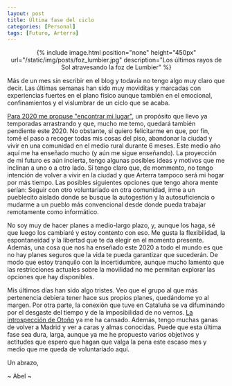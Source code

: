 ```yaml
---
layout: post
title: Última fase del ciclo
categories: [Personal]
tags: [Futuro, Arterra]
---
```


<center>
{% include image.html position="none" height="450px" url="/static/img/posts/foz_lumbier.jpg" description="Los últimos rayos de Sol atravesando la foz de Lumbier" %}
</center>

Más de un mes sin escribir en el blog y todavía no tengo algo muy claro que decir. Las últimas semanas han sido muy moviditas y marcadas con experiencias fuertes en el plano físico aunque también en el emocional, confinamientos y el vislumbrar de un ciclo que se acaba.

[Para 2020 me propuse "encontrar mi lugar"](/resolutions-for-2020.html), un propósito que llevo ya temporadas arrastrando y que, mucho me temo, quedará también pendiente este 2020. No obstante, sí quiero felicitarme en que, por fin, tomé el paso a recoger todas mis cosas del piso, abandonar la ciudad y vivir en una comunidad en el medio rural durante 6 meses. Este medio año aquí me ha enseñado mucho (y aún me sigue enseñando). La proyección de mi futuro es aún incierta, tengo algunas posibles ideas y motivos que me inclinan a uno o a otro lado. Sí tengo claro que, de mommento, no tengo intención de volver a vivir en la ciudad y que Arterra tampoco será mi hogar por más tiempo. Las posibles siguientes opciones que tengo ahora mente serían: Seguir con otro voluntariado en otra comunidad, irme a un pueblecito aislado donde se busque la autogestión y la autosuficiencia o mudarme a un pueblo más convencional desde donde pueda trabajar remotamente como informático.

No soy muy de hacer planes a medio-largo plazo, y, aunque los haga, sé que luego los cambiaré y estoy contento con eso. Me gusta la flexibilidad, la espontaneidad y la libertad que te da elegir en el momento presente. Además, una cosa que nos ha enseñado este 2020 a todo el mundo es que no hay planes seguros que la vida te pueda garantizar que sucederán. De modo que estoy tranquilo con la incertidumbre, aunque mucho lamento que las restricciones actuales sobre la movilidad no me permitan explorar las opciones que hay disponibles.

Mis últimos días han sido algo tristes. Veo que el grupo al que más pertenencia debiera tener hace sus propios planes, quedándome yo al margen. Por otra parte, la conexión que tuve en Cataluña se va difuminando por el desgaste del tiempo y de la imposibilidad de no vernos. [La introspección de Otoño](otonio.html) ya me ha cansado. Además, tengo muchas ganas de volver a Madrid y ver a caras y almas conocidas. Puede que esta última fase sea dura, larga, aunque ya me he propuesto varios objetivos y actitudes que espero que hagan que valga la pena este escaso mes y medio que me queda de voluntariado aquí.

Un abrazo,

~ Abel ~

